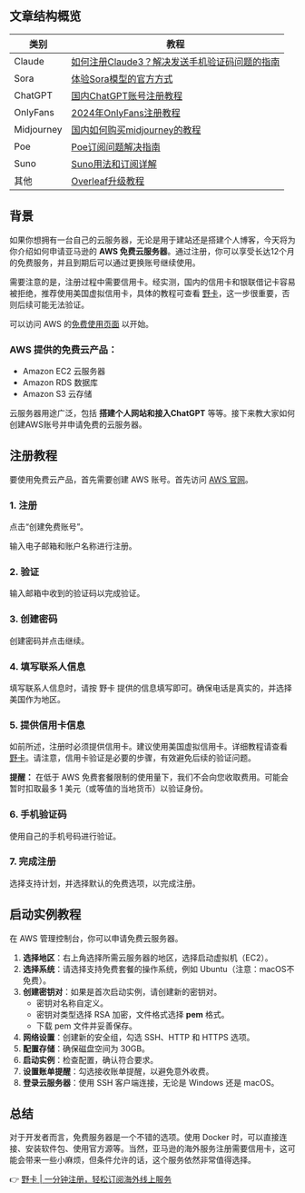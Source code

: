 ## 文章结构概览

| 类别      | 教程                                                      |
| --------- | ------------------------------------------------------- |
| Claude    | [如何注册Claude3？解决发送手机验证码问题的指南](https://bit.ly/bewildcard)  |
| Sora      | [体验Sora模型的官方方式](https://bit.ly/bewildcard)                |
| ChatGPT   | [国内ChatGPT账号注册教程](https://bit.ly/bewildcard)  |
| OnlyFans  | [2024年OnlyFans注册教程](https://bit.ly/bewildcard)  |
| Midjourney | [国内如何购买midjourney的教程](https://bit.ly/bewildcard) |
| Poe       | [Poe订阅问题解决指南](https://bit.ly/bewildcard)                |
| Suno      | [Suno用法和订阅详解](https://bit.ly/bewildcard)                  |
| 其他      | [Overleaf升级教程](https://bit.ly/bewildcard)                |

## 背景

如果你想拥有一台自己的云服务器，无论是用于建站还是搭建个人博客，今天将为你介绍如何申请亚马逊的 **AWS 免费云服务器**。通过注册，你可以享受长达12个月的免费服务，并且到期后可以通过更换账号继续使用。

需要注意的是，注册过程中需要信用卡。经实测，国内的信用卡和银联借记卡容易被拒绝，推荐使用美国虚拟信用卡，具体的教程可查看 [野卡](https://bit.ly/bewildcard)，这一步很重要，否则后续可能无法验证。

可以访问 AWS 的[免费使用页面](https://aws.amazon.com/cn/free/?trk=5ef0d4d4-090e-4414-a5ef-c8828d58e17b&sc_channel=sm) 以开始。

### AWS 提供的免费云产品：

- Amazon EC2 云服务器
- Amazon RDS 数据库
- Amazon S3 云存储

云服务器用途广泛，包括 **搭建个人网站和接入ChatGPT** 等等。接下来教大家如何创建AWS账号并申请免费的云服务器。

## 注册教程

要使用免费云产品，首先需要创建 AWS 账号。首先访问 [AWS 官网](https://aws.amazon.com/cn/free/?trk=5ef0d4d4-090e-4414-a5ef-c8828d58e17b&sc_channel=sm)。

### 1. 注册

点击“创建免费账号”。

输入电子邮箱和账户名称进行注册。

### 2. 验证

输入邮箱中收到的验证码以完成验证。

### 3. 创建密码

创建密码并点击继续。

### 4. 填写联系人信息

填写联系人信息时，请按 野卡 提供的信息填写即可。确保电话是真实的，并选择美国作为地区。

### 5. 提供信用卡信息

如前所述，注册时必须提供信用卡。建议使用美国虚拟信用卡。详细教程请查看 [野卡](https://bit.ly/bewildcard)。请注意，信用卡验证是必要的步骤，有效避免后续的验证问题。

**提醒：** 在低于 AWS 免费套餐限制的使用量下，我们不会向您收取费用。可能会暂时扣取最多 1 美元（或等值的当地货币）以验证身份。

### 6. 手机验证码

使用自己的手机号码进行验证。

### 7. 完成注册

选择支持计划，并选择默认的免费选项，以完成注册。

## 启动实例教程

在 AWS 管理控制台，你可以申请免费云服务器。

1. **选择地区**：右上角选择所需云服务器的地区，选择启动虚拟机（EC2）。
2. **选择系统**：请选择支持免费套餐的操作系统，例如 Ubuntu（注意：macOS不免费）。
3. **创建密钥对**：如果是首次启动实例，请创建新的密钥对。
   - 密钥对名称自定义。
   - 密钥对类型选择 RSA 加密，文件格式选择 **pem** 格式。
   - 下载 pem 文件并妥善保存。
4. **网络设置**：创建新的安全组，勾选 SSH、HTTP 和 HTTPS 选项。
5. **配置存储**：确保磁盘空间为 30GB。
6. **启动实例**：检查配置，确认符合要求。
7. **设置账单提醒**：勾选接收账单提醒，以避免意外收费。
8. **登录云服务器**：使用 SSH 客户端连接，无论是 Windows 还是 macOS。

## 总结

对于开发者而言，免费服务器是一个不错的选项。使用 Docker 时，可以直接连接、安装软件包、使用官方源等。当然，亚马逊的海外服务注册需要信用卡，这可能会带来一些小麻烦，但条件允许的话，这个服务依然非常值得选择。

👉 [野卡 | 一分钟注册，轻松订阅海外线上服务](https://bit.ly/bewildcard)